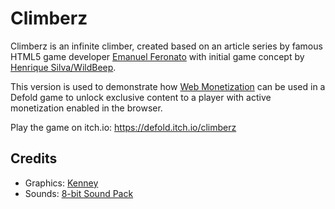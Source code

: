 # Climberz
Climberz is an infinite climber, created based on an article series by famous HTML5 game developer [Emanuel Feronato](https://www.emanueleferonato.com/tag/mike-dangers/) with initial game concept by [Henrique Silva/WildBeep](http://wildbeep.com/index.html).

This version is used to demonstrate how [Web Monetization](https://defold.com/manuals/web-monetization/) can be used in a Defold game to unlock exclusive content to a player with active monetization enabled in the browser.

Play the game on itch.io: https://defold.itch.io/climberz

## Credits
* Graphics: [Kenney](httsp://kenney-nl)
* Sounds: [8-bit Sound Pack](https://soundsbydane.itch.io/8-bit-sound-pack)
